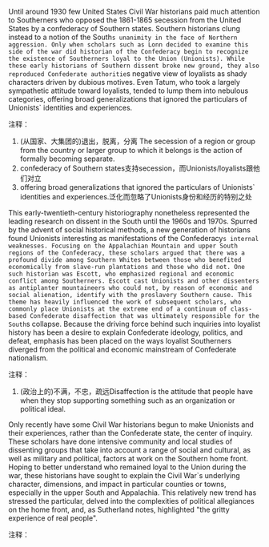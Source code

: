 Until around 1930 few United States Civil War historians paid much attention to Southerners who opposed the 1861-1865 secession from the United States by a confederacy of Southern states. Southern historians clung instead to a notion of the South`s unanimity in the face of Northern aggression. Only when scholars such as Lonn decided to examine this side of the war did historian of the Confederacy begin to recognize the existence of Southerners loyal to the Union (Unionists). While these early historians of Southern dissent broke new ground, they also reproduced Confederate authoritie`s negative view of loyalists as shady characters driven by dubious motives. Even Tatum, who took a largely sympathetic attitude toward loyalists, tended to lump them into nebulous categories, offering broad generalizations that ignored the particulars of Unionists` identities and experiences.

注释：
1. (从国家、大集团的)退出，脱离，分离 The secession of a region or group from the country or larger group to which it belongs is the action of formally becoming separate.
2. confederacy of Southern states支持secession，而Unionists/loyalists跟他们对立
3. offering broad generalizations that ignored the particulars of Unionists` identities and experiences.泛化而忽略了Unionists身份和经历的特别之处

This early-twentieth-century historiography nonetheless represented the leading research on dissent in the South until the 1960s and 1970s. Spurred by the advent of social historical methods, a new generation of historians found Unionists interesting as manifestations of the Confederacy`s internal weaknesses. Focusing on the Appalachian Mountain and upper South regions of the Confederacy, these scholars argued that there was a profound divide among Southern Whites between those who benefited economically from slave-run plantations and those who did not. One such historian was Escott, who emphasized regional and economic conflict among Southerners. Escott cast Unionists and other dissenters as antiplanter mountaineers who could not, by reason of economic and social alienation, identify with the proslavery Southern cause. This theme has heavily influenced the work of subsequent scholars, who commonly place Unionists at the extreme end of a continuum of class-based Confederate disaffection that was ultimately responsible for the South`s collapse. Because the driving force behind such inquiries into loyalist history has been a desire to explain Confederate ideology, politics, and defeat, emphasis has been placed on the ways loyalist Southerners diverged from the political and economic mainstream of Confederate nationalism.

注释：
1. (政治上的)不满，不忠，疏远Disaffection is the attitude that people have when they stop supporting something such as an organization or political ideal.


Only recently have some Civil War historians begun to make Unionists and their experiences, rather than the Confederate state, the center of inquiry. These scholars have done intensive community and local studies of dissenting groups that take into account a range of social and cultural, as well as military and political, factors at work on the Southern home front. Hoping to better understand who remained loyal to the Union during the war, these historians have sought to explain the Civil War`s underlying character, dimensions, and impact in particular counties or towns, especially in the upper South and Appalachia. This relatively new trend has stressed the particular, delved into the complexities of political allegiances on the home front, and, as Sutherland notes, highlighted "the gritty experience of real people".

注释：

